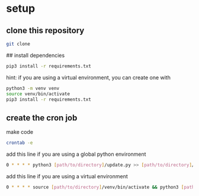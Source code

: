 # setup

## clone this repository

```bash
git clone
```

## install dependencies

```bash
pip3 install -r requirements.txt
```

hint: if you are using a virtual environment, you can create one with

```bash
python3 -m venv venv
source venv/bin/activate
pip3 install -r requirements.txt
```

## create the cron job

make code 
```bash
crontab -e
```

add this line if you are using a global python environment


```bash
0 * * * * python3 [path/to/directory]/update.py >> [path/to/directory]/update.log 2>&1
```

add this line if you are using a virtual environment

```bash
0 * * * * source [path/to/directory]/venv/bin/activate && python3 [path/to/directory]/update.py >> [path/to/directory]/update.log 2>&1
```



